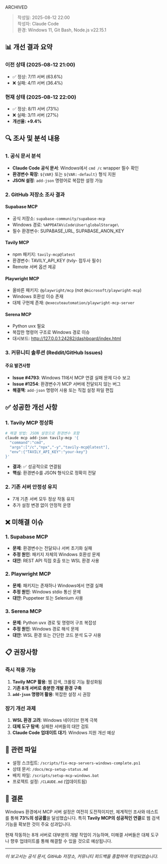 ARCHIVED

> 작성일: 2025-08-12 22:00  
> 작성자: Claude Code  
> 환경: Windows 11, Git Bash, Node.js v22.15.1

## 📊 개선 결과 요약

### 이전 상태 (2025-08-12 21:00)

- ✅ 정상: 7/11 서버 (63.6%)
- ❌ 실패: 4/11 서버 (36.4%)

### 현재 상태 (2025-08-12 22:00)

- ✅ 정상: 8/11 서버 (73%)
- ❌ 실패: 3/11 서버 (27%)
- **개선율: +9.4%**

## 🔍 조사 및 분석 내용

### 1. 공식 문서 분석

- **Claude Code 공식 문서**: Windows에서 `cmd /c` wrapper 필수 확인
- **환경변수 확장**: `${VAR}` 또는 `${VAR:-default}` 형식 지원
- **JSON 설정**: `add-json` 명령어로 복잡한 설정 가능

### 2. GitHub 저장소 조사 결과

#### Supabase MCP

- 공식 저장소: `supabase-community/supabase-mcp`
- Windows 경로: `%APPDATA%\Code\User\globalStorage\`
- 필수 환경변수: SUPABASE_URL, SUPABASE_ANON_KEY

#### Tavily MCP

- npm 패키지: `tavily-mcp@latest`
- 환경변수: TAVILY_API_KEY (tvly- 접두사 필수)
- Remote 서버 옵션 제공

#### Playwright MCP

- 올바른 패키지: `@playwright/mcp` (not `@microsoft/playwright-mcp`)
- Windows 호환성 이슈 존재
- 대체 구현체 존재: `@executeautomation/playwright-mcp-server`

#### Serena MCP

- Python uvx 필요
- 복잡한 명령어 구조로 Windows 경로 이슈
- 대시보드: http://127.0.0.1:24282/dashboard/index.html

### 3. 커뮤니티 솔루션 (Reddit/GitHub Issues)

#### 주요 발견사항

- **Issue #4793**: Windows 11에서 MCP 연결 실패 문제 다수 보고
- **Issue #1254**: 환경변수가 MCP 서버에 전달되지 않는 버그
- **해결책**: `add-json` 명령어 사용 또는 직접 설정 파일 편집

## ✅ 성공한 개선 사항

### 1. Tavily MCP 정상화

```bash
# 해결 방법: JSON 설정으로 환경변수 포함
claude mcp add-json tavily-mcp '{
  "command":"cmd",
  "args":["/c","npx","-y","tavily-mcp@latest"],
  "env":{"TAVILY_API_KEY":"your-key"}
}'
```

- **결과**: ✅ 성공적으로 연결됨
- **핵심**: 환경변수를 JSON 형식으로 정확히 전달

### 2. 기존 서버 안정성 유지

- 7개 기존 서버 모두 정상 작동 유지
- 추가 설정 변경 없이 안정적 운영

## ❌ 미해결 이슈

### 1. Supabase MCP

- **문제**: 환경변수는 전달되나 서버 초기화 실패
- **추정 원인**: 패키지 자체의 Windows 호환성 문제
- **대안**: REST API 직접 호출 또는 WSL 환경 사용

### 2. Playwright MCP

- **문제**: 패키지는 존재하나 Windows에서 연결 실패
- **추정 원인**: Windows stdio 통신 문제
- **대안**: Puppeteer 또는 Selenium 사용

### 3. Serena MCP

- **문제**: Python uvx 경로 및 명령어 구조 복잡성
- **추정 원인**: Windows 경로 해석 문제
- **대안**: WSL 환경 또는 간단한 코드 분석 도구 사용

## 📋 권장사항

### 즉시 적용 가능

1. **Tavily MCP 활용**: 웹 검색, 크롤링 기능 활성화됨
2. **기존 8개 서버로 충분한 개발 환경 구축**
3. **`add-json` 명령어 활용**: 복잡한 설정 시 권장

### 장기 개선 과제

1. **WSL 환경 고려**: Windows 네이티브 한계 극복
2. **대체 도구 탐색**: 실패한 서버들의 대안 검토
3. **Claude Code 업데이트 대기**: Windows 지원 개선 예상

## 📁 관련 파일

- 설정 스크립트: `/scripts/fix-mcp-servers-windows-complete.ps1`
- 상태 문서: `/docs/mcp-setup-status.md`
- 배치 파일: `/scripts/setup-mcp-windows.bat`
- 프로젝트 설정: `/CLAUDE.md` (업데이트됨)

## 🎯 결론

Windows 환경에서 MCP 서버 설정은 여전히 도전적이지만, 체계적인 조사와 테스트를 통해 **73%의 성공률**을 달성했습니다. 특히 **Tavily MCP의 성공적인 연결**로 웹 검색 기능을 확보한 것이 주요 성과입니다.

현재 작동하는 8개 서버로 대부분의 개발 작업이 가능하며, 미해결 서버들은 대체 도구나 향후 업데이트를 통해 해결할 수 있을 것으로 예상됩니다.

---

_이 보고서는 공식 문서, GitHub 저장소, 커뮤니티 피드백을 종합하여 작성되었습니다._
